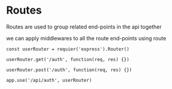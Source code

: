# Routes

Routes are used to group related end-points in the api together

we can apply middlewares to all the route end-points using route

```
const userRouter = requier('express').Router()

userRouter.get('/auth', function(req, res) {})

userRouter.post('/auth', function(req, res) {})

app.use('/api/auth', userRouter)
```
